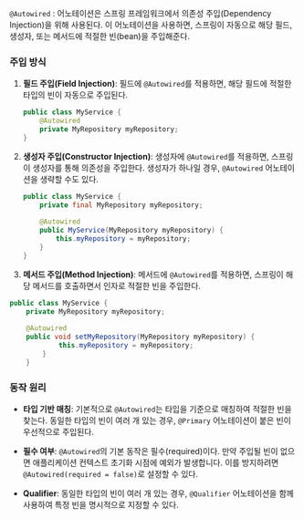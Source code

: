`@Autowired` : 어노테이션은 스프링 프레임워크에서 의존성 주입(Dependency Injection)을 위해 사용된다. 이 어노테이션을 사용하면, 스프링이 자동으로 해당 필드, 생성자, 또는 메서드에 적절한 빈(bean)을 주입해준다. 
### 주입 방식

1. **필드 주입(Field Injection)**: 필드에 `@Autowired`를 적용하면, 해당 필드에 적절한 타입의 빈이 자동으로 주입된다.
	
	~~~java
	public class MyService { 
		@Autowired 
		private MyRepository myRepository; 
	}
	~~~
    
2. **생성자 주입(Constructor Injection)**: 생성자에 `@Autowired`를 적용하면, 스프링이 생성자를 통해 의존성을 주입한다. 생성자가 하나일 경우, `@Autowired` 어노테이션을 생략할 수도 있다.
	
    ~~~java
    public class MyService { 
	    private final MyRepository myRepository; 
	    
	    @Autowired 
	    public MyService(MyRepository myRepository) { 
			this.myRepository = myRepository; 
	    } 
    }
    ~~~
    
3. **메서드 주입(Method Injection)**: 메서드에 `@Autowired`를 적용하면, 스프링이 해당 메서드를 호출하면서 인자로 적절한 빈을 주입한다.
~~~java
public class MyService { 
	private MyRepository myRepository; 
	
	@Autowired 
	public void setMyRepository(MyRepository myRepository) { 
			this.myRepository = myRepository; 
		} 
	}
~~~
    
### 동작 원리

- **타입 기반 매칭**: 기본적으로 `@Autowired`는 타입을 기준으로 매칭하여 적절한 빈을 찾는다. 동일한 타입의 빈이 여러 개 있는 경우, `@Primary` 어노테이션이 붙은 빈이 우선적으로 주입된다.

- **필수 여부**: `@Autowired`의 기본 동작은 필수(required)이다. 만약 주입될 빈이 없으면 애플리케이션 컨텍스트 초기화 시점에 예외가 발생합니다. 이를 방지하려면 `@Autowired(required = false)`로 설정할 수 있다.

- **Qualifier**: 동일한 타입의 빈이 여러 개 있는 경우, `@Qualifier` 어노테이션을 함께 사용하여 특정 빈을 명시적으로 지정할 수 있다.
